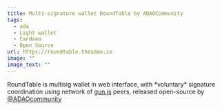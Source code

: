 ```yaml
---
title: Multi-signature wallet RoundTable by ADAOCommunity
tags:
  - ada
  - Light wallet
  - Cardano
  - Open Source
url: https://roundtable.theadao.io
image: ""
image_text: ""
---
```


RoundTable is multisig wallet in web interface, with \*voluntary\* signature coordination using network of [gun.js](//gun.js) peers, released open-source by [@ADAOcommunity](https://github.com/ADAOcommunity)
